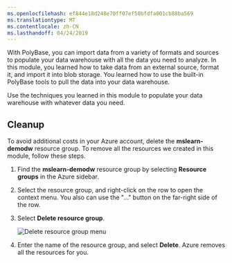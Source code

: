 ```yaml
---
ms.openlocfilehash: ef844e18d248e70ff07ef50bfdfa001cb88ba569
ms.translationtype: MT
ms.contentlocale: zh-CN
ms.lasthandoff: 04/24/2019
---
```

With PolyBase, you can import data from a variety of formats and sources to populate your data warehouse with all the data you need to analyze. In this module, you learned how to take data from an external source, format it, and import it into blob storage. You learned how to use the built-in PolyBase tools to pull the data into your data warehouse. 

Use the techniques you learned in this module to populate your data warehouse with whatever data you need.

## <a name="cleanup"></a>Cleanup

To avoid additional costs in your Azure account, delete the **mslearn-demodw** resource group. To remove all the resources we created in this module, follow these steps. 

1. Find the **mslearn-demodw** resource group by selecting **Resource groups** in the Azure sidebar.

1. Select the resource group, and right-click on the row to open the context menu. You also can use the "..." button on the far-right side of the row.

1. Select **Delete resource group**.

    ![Delete resource group menu](../media/8-cleanup.png)

1. Enter the name of the resource group, and select **Delete**. Azure removes all the resources for you.
